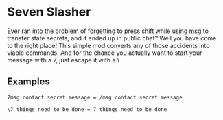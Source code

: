 # Seven Slasher
Ever ran into the problem of forgetting to press shift while using msg to transfer state secrets, and it ended up in public chat?
Well you have come to the right place! This simple mod converts any of those accidents into viable commands. And for the chance you actually want to start your message with a 7, just escape it with a \\

## Examples
`7msg contact secret message = /msg contact secret message`


`\7 things need to be done = 7 things need to be done`
